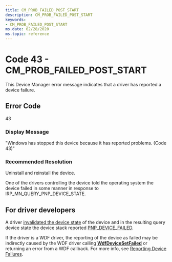 ```yaml
---
title: CM_PROB_FAILED_POST_START
description: CM_PROB_FAILED_POST_START
keywords:
- CM_PROB_FAILED_POST_START
ms.date: 02/28/2020
ms.topic: reference
---
```


# Code 43 - CM_PROB_FAILED_POST_START

This Device Manager error message indicates that a driver has reported a device failure.

## Error Code

43

### Display Message

"Windows has stopped this device because it has reported problems. (Code 43)"

### Recommended Resolution

Uninstall and reinstall the device.

One of the drivers controlling the device told the operating system the device failed in some manner in response to IRP_MN_QUERY_PNP_DEVICE_STATE.

## For driver developers

A driver [invalidated the device state](/windows-hardware/drivers/ddi/wdm/nf-wdm-ioinvalidatedevicestate) of the device and in the resulting query device state the device stack reported [PNP_DEVICE_FAILED](../kernel/irp-mn-query-pnp-device-state.md).

If the driver is a WDF driver, the reporting of the device as failed may be indirectly caused by the WDF driver calling [**WdfDeviceSetFailed**](/windows-hardware/drivers/ddi/wdfdevice/nf-wdfdevice-wdfdevicesetfailed) or returning an error from a WDF callback. For more info, see [Reporting Device Failures](../wdf/reporting-device-failures.md).
